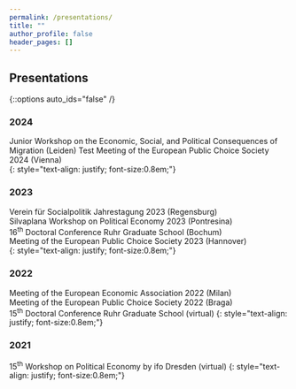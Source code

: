 ```yaml
---
permalink: /presentations/
title: ""
author_profile: false
header_pages: []
---
```

## Presentations
{::options auto_ids="false" /}

### 2024
Junior Workshop on the Economic, Social, and Political Consequences of Migration (Leiden)
Test
Meeting of the European Public Choice Society 2024 (Vienna)  
{: style="text-align: justify; font-size:0.8em;"}

### 2023
Verein für Socialpolitik Jahrestagung 2023 (Regensburg)  
Silvaplana Workshop on Political Economy 2023 (Pontresina)  
16<sup>th</sup> Doctoral Conference Ruhr Graduate School (Bochum)  
Meeting of the European Public Choice Society 2023 (Hannover)  
{: style="text-align: justify; font-size:0.8em;"}

### 2022
Meeting of the European Economic Association 2022 (Milan)  
Meeting of the European Public Choice Society 2022 (Braga)  
15<sup>th</sup> Doctoral Conference Ruhr Graduate School (virtual)
{: style="text-align: justify; font-size:0.8em;"}

### 2021
15<sup>th</sup> Workshop on Political Economy by ifo Dresden (virtual)
{: style="text-align: justify; font-size:0.8em;"}
